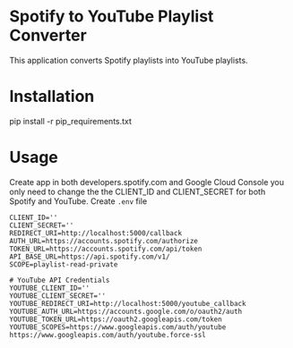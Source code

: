 # Spotify to YouTube Playlist Converter
This application converts Spotify playlists into YouTube playlists.

# Installation
pip install -r pip_requirements.txt

# Usage
Create app in both developers.spotify.com and Google Cloud Console 
you only need to change the the CLIENT_ID and CLIENT_SECRET for both Spotify and YouTube.
Create `.env` file 

```# Spotify API Credentials
CLIENT_ID=''
CLIENT_SECRET=''
REDIRECT_URI=http://localhost:5000/callback
AUTH_URL=https://accounts.spotify.com/authorize
TOKEN_URL=https://accounts.spotify.com/api/token
API_BASE_URL=https://api.spotify.com/v1/
SCOPE=playlist-read-private

# YouTube API Credentials
YOUTUBE_CLIENT_ID=''
YOUTUBE_CLIENT_SECRET=''
YOUTUBE_REDIRECT_URI=http://localhost:5000/youtube_callback
YOUTUBE_AUTH_URL=https://accounts.google.com/o/oauth2/auth
YOUTUBE_TOKEN_URL=https://oauth2.googleapis.com/token
YOUTUBE_SCOPES=https://www.googleapis.com/auth/youtube https://www.googleapis.com/auth/youtube.force-ssl


